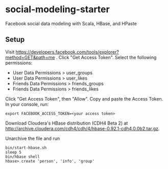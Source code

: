social-modeling-starter
=======================

Facebook social data modeling with Scala, HBase, and HPaste

Setup
-----------------------

Visit https://developers.facebook.com/tools/explorer?method=GET&path=me .
Click "Get Access Token". Select the following permissions:
- User Data Permissions > user_groups
- User Data Permissions > user_likes
- Friends Data Permissions > friends_groups
- Friends Data Permissions > friends_likes

Click "Get Access Token", then "Allow". Copy and paste the Access Token.
In your console, run:

    export FACEBOOK_ACCESS_TOKEN=<your access token>

Download Cloudera's HBase distribution (CDH4 Beta 2) at
http://archive.cloudera.com/cdh4/cdh/4/hbase-0.92.1-cdh4.0.0b2.tar.gz.

Unarchive the file and run

    bin/start-hbase.sh
    sleep 5
    bin/hbase shell
    hbase> create 'person', 'info', 'group'
